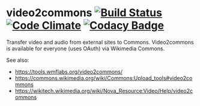 # video2commons [![Build Status](https://travis-ci.org/Toollabs/video2commons.svg?branch=master)](https://travis-ci.org/Toollabs/video2commons) [![Code Climate](https://codeclimate.com/github/Toollabs/video2commons/badges/gpa.svg)](https://codeclimate.com/github/Toollabs/video2commons) [![Codacy Badge](https://api.codacy.com/project/badge/Grade/470759f4921641c09bda911bbb8569a6)](https://www.codacy.com/app/zhuyifei1999/video2commons?utm_source=github.com&amp;utm_medium=referral&amp;utm_content=Toollabs/video2commons&amp;utm_campaign=Badge_Grade)

Transfer video and audio from external sites to Commons. Video2commons is available for everyone (uses OAuth) via Wikimedia Commons.

See also:
* https://tools.wmflabs.org/video2commons/
* https://commons.wikimedia.org/wiki/Commons:Upload_tools#video2commons
* https://wikitech.wikimedia.org/wiki/Nova_Resource:Video/Help/video2commons
